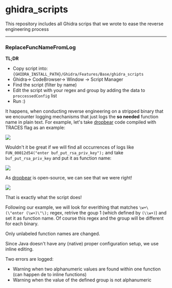 # ghidra_scripts
This repository includes all Ghidra scrips that we wrote to ease the reverse engineering process

---

### ReplaceFuncNameFromLog
**TL;DR**
- Copy script into: `{GHIDRA_INSTALL_PATH}/Ghidra/Features/Base/ghidra_scripts`
- Ghidra-> CodeBrowser-> Window -> Script Manager
- Find the script (filter by name)
- Edit the script with your regex and group by adding the data to `proccessedConfig` list
- Run :)

It happens, when conducting reverse engineering on a stripped binary that we encounter logging mechanisms that just logs the **so needed** function name in plain text. For example, let's take [dropbear](https://github.com/mkj/dropbear) code compiled with TRACES flag as an example:

![](https://user-images.githubusercontent.com/9990629/71474859-241c0980-27e6-11ea-8b38-5c8643dba520.png)

Wouldn't it be great if we will find all occurrences of logs like `FUN_00012d54("enter buf_put_rsa_priv_key");` and take `buf_put_rsa_priv_key` and put it as function name:

![](https://user-images.githubusercontent.com/9990629/71475364-8d9d1780-27e8-11ea-9105-928f3e7a038b.png)

As [dropbear](https://github.com/mkj/dropbear) is open-source, we can see that we were right!

![](https://user-images.githubusercontent.com/9990629/71475828-b45c4d80-27ea-11ea-99cc-bd38177fb99a.png)

That is exactly what the script does!

Following our example, we will look for everithing that matches `\w+\(\"enter (\w+)\"\);` regex, retrive the goup 1 (which defined by `(\\w+)`) and set it as function name. Of course this regex and the group will be different for each binary.

Only unlabeled function names are changed.

Since Java doesn't have any (native) proper configuration setup, we use inline editing.

Two errors are logged:
- Warning when two alphanumeric values are found within one function (can happen de to inline functions)
- Warning when the value of the defined group is not alphanumeric
